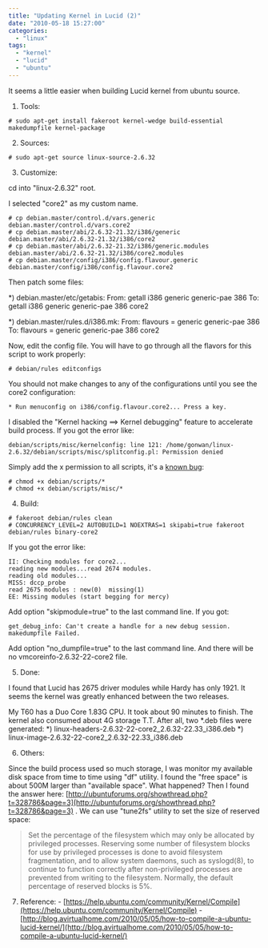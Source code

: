```yaml
---
title: "Updating Kernel in Lucid (2)"
date: "2010-05-18 15:27:00"
categories: 
  - "linux"
tags: 
  - "kernel"
  - "lucid"
  - "ubuntu"
---
```


It seems a little easier when building Lucid kernel from ubuntu source.

1. Tools:

```
# sudo apt-get install fakeroot kernel-wedge build-essential makedumpfile kernel-package
```

2. Sources:

```
# sudo apt-get source linux-source-2.6.32
```

3. Customize:

cd into "linux-2.6.32" root.

I selected "core2" as my custom name.

```
# cp debian.master/control.d/vars.generic debian.master/control.d/vars.core2
# cp debian.master/abi/2.6.32-21.32/i386/generic debian.master/abi/2.6.32-21.32/i386/core2
# cp debian.master/abi/2.6.32-21.32/i386/generic.modules debian.master/abi/2.6.32-21.32/i386/core2.modules
# cp debian.master/config/i386/config.flavour.generic debian.master/config/i386/config.flavour.core2
```

Then patch some files:

\*) debian.master/etc/getabis: From: getall i386 generic generic-pae 386 To: getall i386 generic generic-pae 386 core2

\*) debian.master/rules.d/i386.mk: From: flavours = generic generic-pae 386 To: flavours = generic generic-pae 386 core2

Now, edit the config file. You will have to go through all the flavors for this script to work properly:

```
# debian/rules editconfigs
```

You should not make changes to any of the configurations until you see the core2 configuration:

```
* Run menuconfig on i386/config.flavour.core2... Press a key.
```

I disabled the "Kernel hacking ==> Kernel debugging" feature to accelerate build process. If you got the error like:

```
debian/scripts/misc/kernelconfig: line 121: /home/gonwan/linux-2.6.32/debian/scripts/misc/splitconfig.pl: Permission denied
```

Simply add the x permission to all scripts, it's a [known bug](https://bugs.launchpad.net/ubuntu/+source/linux/+bug/273437):

```
# chmod +x debian/scripts/*
# chmod +x debian/scripts/misc/*
```

4. Build:

```
# fakeroot debian/rules clean
# CONCURRENCY_LEVEL=2 AUTOBUILD=1 NOEXTRAS=1 skipabi=true fakeroot debian/rules binary-core2
```

If you got the error like:

```
II: Checking modules for core2...
reading new modules...read 2674 modules.
reading old modules...
MISS: dccp_probe
read 2675 modules : new(0)  missing(1)
EE: Missing modules (start begging for mercy)
```

Add option "skipmodule=true" to the last command line. If you got:

```
get_debug_info: Can't create a handle for a new debug session.
makedumpfile Failed.
```

Add option "no_dumpfile=true" to the last command line. And there will be no vmcoreinfo-2.6.32-22-core2 file.

5. Done:

I found that Lucid has 2675 driver modules while Hardy has only 1921. It seems the kernel was greatly enhanced between the two releases.

My T60 has a Duo Core 1.83G CPU. It took about 90 minutes to finish. The kernel also consumed about 4G storage T.T. After all, two \*.deb files were generated: \*) linux-headers-2.6.32-22-core2_2.6.32-22.33_i386.deb \*) linux-image-2.6.32-22-core2_2.6.32-22.33_i386.deb

6. Others:

Since the build process used so much storage, I was monitor my available disk space from time to time using "df" utility. I found the "free space" is about 500M larger than "available space". What happened? Then I found the answer here: [http://ubuntuforums.org/showthread.php?t=328786&page=3](http://ubuntuforums.org/showthread.php?t=328786&page=3) . We can use "tune2fs" utility to set the size of reserved space:

> Set the percentage of the filesystem which may only be allocated by privileged processes. Reserving some number of filesystem blocks for use by privileged processes is done to avoid filesystem fragmentation, and to allow system daemons, such as syslogd(8), to continue to function correctly after non-privileged processes are prevented from writing to the filesystem. Normally, the default percentage of reserved blocks is 5%.

7. Reference: - [https://help.ubuntu.com/community/Kernel/Compile](https://help.ubuntu.com/community/Kernel/Compile) - [http://blog.avirtualhome.com/2010/05/05/how-to-compile-a-ubuntu-lucid-kernel/](http://blog.avirtualhome.com/2010/05/05/how-to-compile-a-ubuntu-lucid-kernel/)
